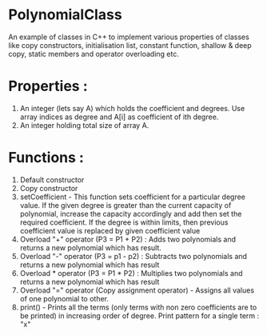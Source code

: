 # PolynomialClass
An example of classes in C++ to implement various properties of classes like copy constructors, initialisation list, constant function, shallow &amp; deep copy, static members and operator overloading etc.
# Properties :
1. An integer (lets say A) which holds the coefficient and degrees. Use array indices as degree and A[i] as coefficient of ith degree.
2. An integer holding total size of array A.
# Functions :
1. Default constructor
2. Copy constructor
3. setCoefficient -
This function sets coefficient for a particular degree value. If the given degree is greater than the current capacity of polynomial, increase the capacity accordingly and add then set the required coefficient. If the degree is within limits, then previous coefficient value is replaced by given coefficient value
4. Overload "+" operator (P3 = P1 + P2) :
Adds two polynomials and returns a new polynomial which has result.
5. Overload "-" operator (P3 = p1 - p2) :
Subtracts two polynomials and returns a new polynomial which has result
6. Overload * operator (P3 = P1 * P2) :
Multiplies two polynomials and returns a new polynomial which has result
7. Overload "=" operator (Copy assignment operator) -
Assigns all values of one polynomial to other.
8. print() -
Prints all the terms (only terms with non zero coefficients are to be printed) in increasing order of degree.
Print pattern for a single term : <coefficient>"x"<degree>

